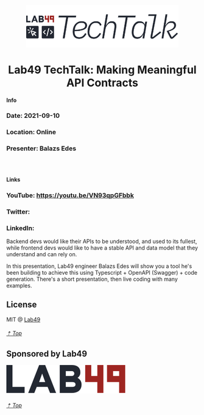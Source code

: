 <h3>&nbsp;</h3>
<p align="center">
  <img src=".github/tech-talk-logo.png" width="400">
</p>

<h1 align=center>Lab49 TechTalk: Making Meaningful API Contracts</h1>

#### Info
### Date: 2021-09-10
### Location: Online
### Presenter: Balazs Edes

<h3>&nbsp;</h3>

#### Links
### YouTube: https://youtu.be/VN93qpGFbbk
### Twitter:
### LinkedIn:

Backend devs would like their APIs to be understood, and used to its fullest, while frontend devs would like to have a stable API and data model that they understand and can rely on. 
 
In this presentation, Lab49 engineer Balazs Edes will show you a tool he's been building to achieve this using Typescript + OpenAPI (Swagger) + code generation. There's a short presentation, then live coding with many examples.



## License

MIT @ [Lab49](https://lab49.com)

###### [⇡ Top](#)

## Sponsored by Lab49

<a href="https://lab49.com">
  <img src=".github/logo.svg" />
</a>

###### [⇡ Top](#)
